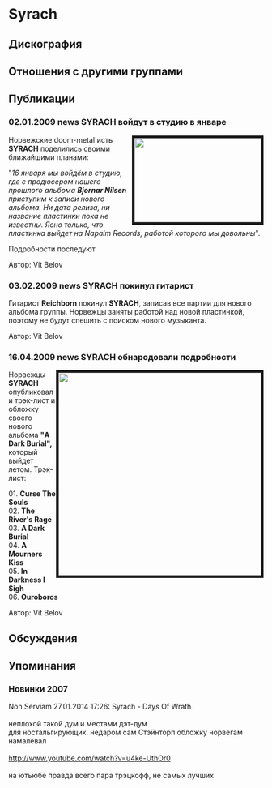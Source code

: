 # Syrach



## Дискография


## Отношения с другими группами


## Публикации

### 02.01.2009 news SYRACH войдут в студию в январе

<P><IMG height=166 alt="" hspace=0 src="/images/news_rus/2009.01/13277.jpg" width=250 align=right border=5>Норвежские doom-metal'исты<STRONG> SYRACH</STRONG> поделились своими ближайшими планами:</P>
<P>"<EM>16 января мы войдём в студию, где с продюсером нашего прошлого альбома <STRONG>Bjornar Nilsen </STRONG>приступим к записи нового альбома. Ни дата релиза, ни название пластинки пока не известны. Ясно только, что пластинка выйдет на Napalm Records, работой которого мы довольны</EM>".</P>
<P>Подробности последуют.&nbsp;</P>
Автор: Vit Belov

### 03.02.2009 news SYRACH покинул гитарист

<P>Гитарист <STRONG>Reichborn </STRONG>покинул <STRONG>SYRACH</STRONG>, записав все партии для нового альбома группы. Норвежцы заняты работой над новой пластинкой, поэтому не будут спешить с поиском нового музыканта.</P>
Автор: Vit Belov

### 16.04.2009 news SYRACH обнародовали подробности

<P><IMG height=400 alt="" hspace=0 src="/images/news_rus/2009.04/13965.jpg" width=400 align=right border=5>Норвежцы <STRONG>SYRACH</STRONG> опубликовали трэк-лист и обложку своего нового альбома <STRONG>"A Dark Burial", </STRONG>который выйдет летом. Трэк-лист:</P>
<P>01. <B>Curse The Souls</B><BR>02. <B>The River's Rage</B><BR>03. <B>A Dark Burial</B><BR>04. <B>A Mourners Kiss</B><BR>05. <B>In Darkness I Sigh</B><BR>06. <B>Ouroboros</B></P>
Автор: Vit Belov


## Обсуждения


## Упоминания

### Новинки 2007

Non Serviam 27.01.2014 17:26:
Syrach &#8206;- Days Of Wrath<BR><BR>неплохой такой дум и местами дэт-дум<BR>для ностальгирующих. недаром сам Стэйнторп обложку норвегам намалевал<BR><BR><A HREF="http://www.youtube.com/watch?v=u4ke-UthOr0" TARGET="_blank">http://www.youtube.com/watch?v=u4ke-UthOr0</A><BR><BR>на ютьюбе правда всего пара трэцкофф, не самых лучших

